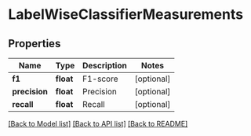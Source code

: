 # LabelWiseClassifierMeasurements

## Properties
Name | Type | Description | Notes
------------ | ------------- | ------------- | -------------
**f1** | **float** | F1-score | [optional] 
**precision** | **float** | Precision | [optional] 
**recall** | **float** | Recall | [optional] 

[[Back to Model list]](../README.md#documentation-for-models) [[Back to API list]](../README.md#documentation-for-api-endpoints) [[Back to README]](../README.md)


